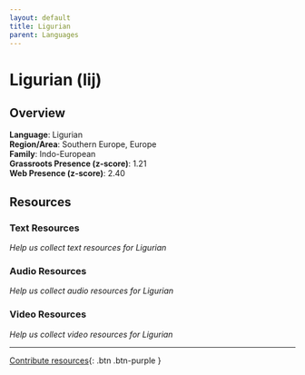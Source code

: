 ```yaml
---
layout: default
title: Ligurian
parent: Languages
---
```


# Ligurian (lij)

## Overview

**Language**: Ligurian  
**Region/Area**: Southern Europe, Europe  
**Family**: Indo-European  
**Grassroots Presence (z-score)**: 1.21  
**Web Presence (z-score)**: 2.40  

## Resources

### Text Resources
*Help us collect text resources for Ligurian*

### Audio Resources
*Help us collect audio resources for Ligurian*

### Video Resources
*Help us collect video resources for Ligurian*

---

[Contribute resources](https://forms.office.com/e/1SfLJx3u1r){: .btn .btn-purple }
